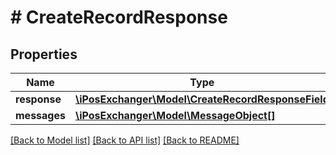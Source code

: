# # CreateRecordResponse

## Properties

Name | Type | Description | Notes
------------ | ------------- | ------------- | -------------
**response** | [**\iPosExchanger\Model\CreateRecordResponseField**](CreateRecordResponseField.md) |  | [optional]
**messages** | [**\iPosExchanger\Model\MessageObject[]**](MessageObject.md) |  | [optional]

[[Back to Model list]](../../README.md#models) [[Back to API list]](../../README.md#endpoints) [[Back to README]](../../README.md)
